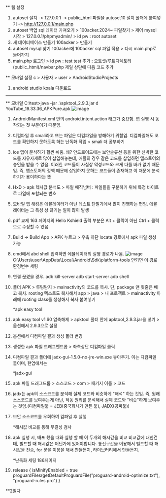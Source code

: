 ** 웹 설정
1. autoset 설치 -> 127.0.0.1 -> public_html 파일을 autoset10 설치 폴더에 붙여넣기 -> http://127.0.0.1/main.php
2. autoset 백업 sql 데이터 가져오기 > 100acker.2024~ 파일찾기 > 제어 mysql 시작 > 127.0.0.1/phpmyadmin/ > id pw : root autoset
3. 새 데이터베이스 만들기 100acker > 만들기
4. autoset mysql 찾기 100acker에 100acker sql 파일 적용 > 다시 main.php로 들어가기 
5. main.php 로그인 > id pw : test test
추가 : 오토셋/루트디렉토리(public_html)/navbar.php 제일 상단에 다음 코드 추가
<?php
    session_start();
        if ($_SESSION['login'] == "") {
                $_SESSION['login'] = "N";
        }
?>

** 모바일 설정
c > 사용자 > user > AndroidStudioProjects
1. android studio koala 다운로드

--------------------------------------------------------------------------------------------------------------
** 모바일 
C:\test>java -jar .\apktool_2.9.3.jar d YouTube_19.33.36_APKPure.apk
![image](https://github.com/user-attachments/assets/6d00b9df-4e91-466e-a1bd-9fa168ede49f)

1. AndroidManifest.xml 안의 android.intent.action 태그가 중요함. 앱 실행 시 동작되는 첫 부분이기 때문임.
2. 디컴파일 후 smali라고 뜨는 파일은 디컴파일을 방해하기 위함임. 디컴파일해도 코드를 확인하지 못하도록 하는 난독화 작업 < smali 더 공부하기
3. ios 앱이 분석하기 훨씬 쉬움. 왜? 안드로이드에는 보안솔류선 등을 위한 신박한 코드를 자유자제로 많이 삽입해놓는데, 애플의 경우 같은 코드를 삽입하면
    앱스토어의 승인을 받을 수 없음. 이러한 코드들이 사실상 악성코드와 크게 다를 바가 없기 때문임. 즉, 앱스토어의 정책 때문에 삽입하지 못하는 코드들이 존재하고 이 때문에 분석하기가 용이하다는 뜻
4. HxD > apk 헥사값 분석도 > 파일 매직넘버 : 파일들을 구분하기 위해 특정 바이트로 파일에 포함되는 번호
5. 모바일 앱 해킹은 에뮬레이터가 아닌 테스트 단말기에서 많이 진행하는 편임. 에뮬레이터는 그 특성 상 끊기는 일이 많이 발생
6. pdf 교제 163 페이지의 Hello Kshield 출력 부분은 Alt + 클릭이 아닌 Ctrl + 클릭으로 수정할 수 있음.
7. Build -> Build App > APK 누르고 > 우측 하단 locate 경로에서 apk 파일 생성 가능
8. cmd에서 abd shell 입력하면 에뮬레이터의 실행 경로가 나옴.
   ![image](https://github.com/user-attachments/assets/c3fca568-0687-4aa6-b64a-c278d0d93f07)
   C:\Users\user\AppData\Local\Android\Sdk\platform-tools 안되면 이 경로 환경변수 세팅
9. 연결 끊겼을 경우.
    adb kill-server
    adb start-server
    adb shell
10. 폴더 APK > 루팅탐지 > mainactivity의 코드를 복사. 단, package 맨 윗줄은 빼고 복사. rooting 텍스트도 복사해서 app > java > 내 프로젝트 > mainactivity 아래에 rooting class를 생성해서 복사 붙여넣기

    *apk easy tool
12. apk easy tool v1.60 압축해제 > apktool 폴더 안에 apktool_2.9.3.jar을 넣기 > 옵션에서 2.9.3으로 설정
13. 옵션에서 디컴파일 결과 생성 폴더 변경
14. 생성한 apk 파일 드래그앤드롭 > 좌측상단 디컴파일 클릭
15. 디컴파일 결과 폴더에 jadx-gui-1.5.0-no-jre-win.exe 놓아주기. 이는 디컴파일 툴이며, 현업에서는

    *jadx-gui
16. apk 파일 드래그드롭 > 소스코드 > com > 패키지 이름 > 코드
17. jadx는 apk의 소스코드를 분석해 실제 코드와 비슷하게 "해석" 하는 것임. 즉, 원래 소스코드를 보여주는게 아닌, 작동 원리를 분석해서 실제 코드와 "비슷"하게 보여주는 것임.(디컴파일툴 = JEB(중국회사가 만든 툴), JADX(공짜툴))
18. 보안 소스코드를 우회하여 컴파일 후 실행

    *해시값 비교를 통해 무결성 검사
19. apk 실행 시, 배포 했을 때와 실행 할 때 이 두개의 해시값을 비교
비교값에 대한건데, 빌드할 때 해시값은 어딘가에 있어야합니다. 통신구간을 이용해서 빌드할 때 해시값을 전송, for 문을 이용을 해서 만들든지, 라이브러리에서 만들든지.

    *난독화 세팅 186페이지
20. release {
	isMinifyEnabled = true
	proguardFiles(getDefaultProguardFile("proguard-android-optimize.txt"), "proguard-rules.pro")
}

**2일차


